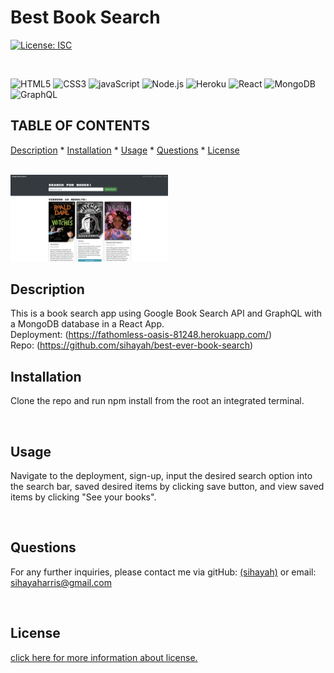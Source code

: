 # Best Book Search

[![License: ISC](https://img.shields.io/badge/License-ISC-blue.svg)](https://opensource.org/licenses/ISC)
  
  <br>
  
   ![HTML5](https://img.shields.io/badge/HTML5-E34F26?style=for-the-badge&logo=html5&logoColor=white)   ![CSS3](https://img.shields.io/badge/CSS3-1572B6?style=for-the-badge&logo=css3&logoColor=white)   ![javaScript](https://img.shields.io/badge/JavaScript-323330?style=for-the-badge&logo=javascript&logoColor=F7DF1E)   ![Node.js](https://img.shields.io/badge/Node.js-339933?style=for-the-badge&logo=nodedotjs&logoColor=white)   ![Heroku](https://img.shields.io/badge/heroku-%23430098.svg?style=for-the-badge&logo=heroku&logoColor=white)   ![React](https://img.shields.io/badge/React-20232A?style=for-the-badge&logo=react&logoColor=61DAFB)  ![MongoDB](https://img.shields.io/badge/MongoDB-%234ea94b.svg?style=for-the-badge&logo=mongodb&logoColor=white) ![GraphQL](https://img.shields.io/badge/-GraphQL-E10098?style=for-the-badge&logo=graphql&logoColor=white)
  <br>

  ## TABLE OF CONTENTS

  


  [Description](#description) *
  [Installation](#installation) *
  [Usage](#usage) *
  [Questions](#questions) *
  [License](#license)

  <br>

   <img width=50% src= 'landing.PNG'> 
  
  <br>

  ## Description

  

  This is a book search app using Google Book Search API and GraphQL with a MongoDB database in a React App.
  <br>
  Deployment: (https://fathomless-oasis-81248.herokuapp.com/)
  <br>
  Repo: (https://github.com/sihayah/best-ever-book-search)

  

  ## Installation

  
  
  Clone the repo and run npm install from the root an integrated terminal.

  <br>

## Usage

  

  Navigate to the deployment, sign-up, input the desired search option into the search bar, saved desired items by clicking save button, and view saved items by clicking "See your books".


  <br>

  ## Questions

  

  For any further inquiries, please contact me via gitHub: [(sihayah)](https://github.com/sihayah) or email: sihayaharris@gmail.com

  <br>

  

  ## License

  
  
  [click here for more information about  license.](https://opensource.org/licenses/ISC)
  

  <br>
  <br>
